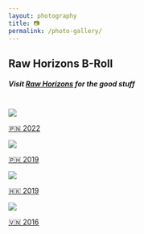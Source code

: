 ```yaml
---
layout: photography
title: 📷
permalink: /photo-gallery/
---
```


<div class="center-justify">
    <h2>Raw Horizons B-Roll</h2>
    <h5 class="text-muted">Visit <a href="https://rawhorizons.gallery">Raw Horizons</a> for the good stuff</h5>
</div>

<br/>
<!-- Note that the clickable area needs to be span instead of div- https://stackoverflow.com/questions/4465923/a-href-link-for-entire-div-in-html-css -->
<div class="grid">
    <a href="/photo-gallery/new-zealand-2022/" class="hover-zoom">
        <span>
            <img src="{{ layout.photo-gallery-root-dir | escape }}/new-zealand-2022/cover.jpg" class="cover-image-thumbnail">
            <p class="text-muted">🇵🇳 2022</p>
        </span>
    </a>
    <a href="/photo-gallery/phillipines-2019/" class="hover-zoom">
        <span>
            <img src="{{ layout.photo-gallery-root-dir | escape }}/philippines-2019/cover.jpg" class="cover-image-thumbnail">
            <p class="text-muted">🇵🇭 2019</p>
        </span>
    </a>
    <a href="/photo-gallery/hong-kong-2019/" class="hover-zoom">
        <span>
            <img src="{{ layout.photo-gallery-root-dir | escape }}/hong-kong-2019/cover.jpg" class="cover-image-thumbnail">
            <p class="text-muted">🇭🇰 2019</p>
        </span>
    </a>
    <a href="/photo-gallery/vietnam-2016/" class="hover-zoom">
        <span>
            <img src="{{ layout.photo-gallery-root-dir | escape }}/vietnam-2016/cover.jpg" class="cover-image-thumbnail">
            <p class="text-muted">🇻🇳 2016</p>
        </span>
    </a>
</div>
